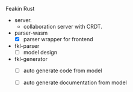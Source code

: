 Feakin Rust 

- server. 
  - collaboration server with CRDT.
- parser-wasm
  - [x] parser wrapper for frontend
- fkl-parser
  - [ ] model design
- fkl-generator
  - [ ] auto generate code from model
  - [ ] auto generate documentation from model

